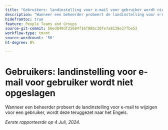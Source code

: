 ```yaml
---
title: "Gebruikers: landinstelling voor e-mail voor gebruiker wordt niet opgeslagen"
description: "Wanneer een beheerder probeert de landinstelling voor e-mail te wijzigen voor een gebruiker, wordt deze teruggezet naar het Engels."
hidefromtoc: true
feature: People Teams and Groups
source-git-commit: b6ed840df25684f16f88bc30fe7a8138e37fbe53
workflow-type: tm+mt
source-wordcount: '56'
ht-degree: 0%

---
```



# Gebruikers: landinstelling voor e-mail voor gebruiker wordt niet opgeslagen

Wanneer een beheerder probeert de landinstelling voor e-mail te wijzigen voor een gebruiker, wordt deze teruggezet naar het Engels.

_Eerste rapporteerde op 4 Juli, 2024._
